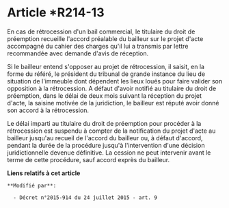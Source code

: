 # Article *R214-13

En cas de rétrocession d'un bail commercial, le titulaire du droit de préemption recueille l'accord préalable du bailleur sur
le projet d'acte accompagné du cahier des charges qu'il lui a transmis par lettre recommandée avec demande d'avis de
réception.

Si le bailleur entend s'opposer au projet de rétrocession, il saisit, en la forme du référé, le président du tribunal de
grande instance du lieu de situation de l'immeuble dont dépendent les lieux loués pour faire valider son opposition à la
rétrocession. A défaut d'avoir notifié au titulaire du droit de préemption, dans le délai de deux mois suivant la réception
du projet d'acte, la saisine motivée de la juridiction, le bailleur est réputé avoir donné son accord à la rétrocession.

Le délai imparti au titulaire du droit de préemption pour procéder à la rétrocession est suspendu à compter de la
notification du projet d'acte au bailleur jusqu'au recueil de l'accord du bailleur ou, à défaut d'accord, pendant la durée de
la procédure jusqu'à l'intervention d'une décision juridictionnelle devenue définitive. La cession ne peut intervenir avant
le terme de cette procédure, sauf accord exprès du bailleur.

**Liens relatifs à cet article**

	**Modifié par**:

	  - Décret n°2015-914 du 24 juillet 2015 - art. 9
